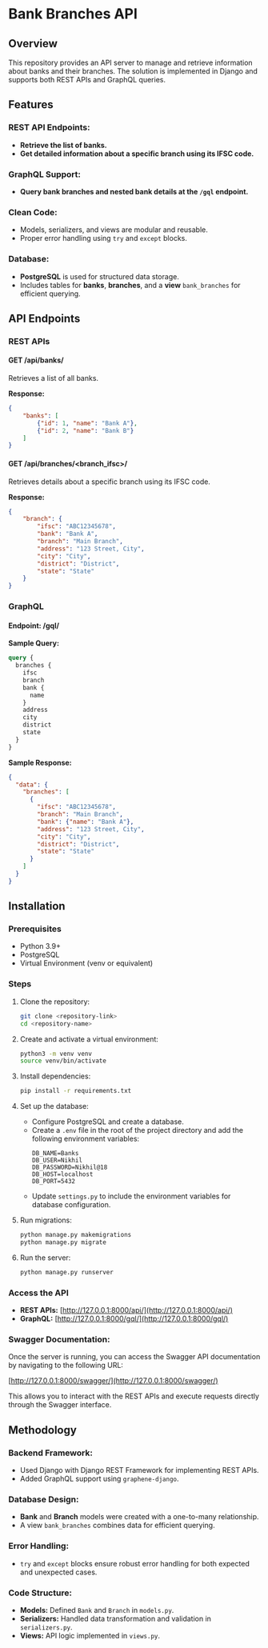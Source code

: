 # Bank Branches API

## Overview
This repository provides an API server to manage and retrieve information about banks and their branches. The solution is implemented in Django and supports both REST APIs and GraphQL queries.

## Features

### REST API Endpoints:
- **Retrieve the list of banks.**
- **Get detailed information about a specific branch using its IFSC code.**

### GraphQL Support:
- **Query bank branches and nested bank details at the `/gql` endpoint.**

### Clean Code:
- Models, serializers, and views are modular and reusable.
- Proper error handling using `try` and `except` blocks.

### Database:
- **PostgreSQL** is used for structured data storage.
- Includes tables for **banks**, **branches**, and a **view** `bank_branches` for efficient querying.

## API Endpoints

### REST APIs

#### GET /api/banks/
Retrieves a list of all banks.

**Response:**
```json
{
    "banks": [
        {"id": 1, "name": "Bank A"},
        {"id": 2, "name": "Bank B"}
    ]
}
```

#### GET /api/branches/<branch_ifsc>/
Retrieves details about a specific branch using its IFSC code.

**Response:**
```json
{
    "branch": {
        "ifsc": "ABC12345678",
        "bank": "Bank A",
        "branch": "Main Branch",
        "address": "123 Street, City",
        "city": "City",
        "district": "District",
        "state": "State"
    }
}
```

### GraphQL

#### Endpoint: /gql/

**Sample Query:**
```graphql
query {
  branches {
    ifsc
    branch
    bank {
      name
    }
    address
    city
    district
    state
  }
}
```

**Sample Response:**
```json
{
  "data": {
    "branches": [
      {
        "ifsc": "ABC12345678",
        "branch": "Main Branch",
        "bank": {"name": "Bank A"},
        "address": "123 Street, City",
        "city": "City",
        "district": "District",
        "state": "State"
      }
    ]
  }
}
```

## Installation

### Prerequisites
- Python 3.9+
- PostgreSQL
- Virtual Environment (venv or equivalent)

### Steps

1. Clone the repository:
   ```bash
   git clone <repository-link>
   cd <repository-name>
   ```

2. Create and activate a virtual environment:
   ```bash
   python3 -m venv venv
   source venv/bin/activate
   ```

3. Install dependencies:
   ```bash
   pip install -r requirements.txt
   ```

4. Set up the database:
   - Configure PostgreSQL and create a database.
   - Create a `.env` file in the root of the project directory and add the following environment variables:
     ```env
     DB_NAME=Banks
     DB_USER=Nikhil
     DB_PASSWORD=Nikhil@18
     DB_HOST=localhost
     DB_PORT=5432
     ```
   - Update `settings.py` to include the environment variables for database configuration.

5. Run migrations:
   ```bash
   python manage.py makemigrations
   python manage.py migrate
   ```

6. Run the server:
   ```bash
   python manage.py runserver
   ```

### Access the API
- **REST APIs:** [http://127.0.0.1:8000/api/](http://127.0.0.1:8000/api/)
- **GraphQL:** [http://127.0.0.1:8000/gql/](http://127.0.0.1:8000/gql/)

### Swagger Documentation:
Once the server is running, you can access the Swagger API documentation by navigating to the following URL:

[http://127.0.0.1:8000/swagger/](http://127.0.0.1:8000/swagger/)

This allows you to interact with the REST APIs and execute requests directly through the Swagger interface.

## Methodology

### Backend Framework:
- Used Django with Django REST Framework for implementing REST APIs.
- Added GraphQL support using `graphene-django`.

### Database Design:
- **Bank** and **Branch** models were created with a one-to-many relationship.
- A view `bank_branches` combines data for efficient querying.

### Error Handling:
- `try` and `except` blocks ensure robust error handling for both expected and unexpected cases.

### Code Structure:
- **Models:** Defined `Bank` and `Branch` in `models.py`.
- **Serializers:** Handled data transformation and validation in `serializers.py`.
- **Views:** API logic implemented in `views.py`.
